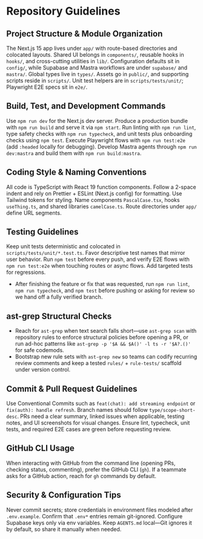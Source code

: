 # Repository Guidelines

## Project Structure & Module Organization
The Next.js 15 app lives under `app/` with route-based directories and colocated layouts. Shared UI belongs in `components/`, reusable hooks in `hooks/`, and cross-cutting utilities in `lib/`. Configuration defaults sit in `config/`, while Supabase and Mastra workflows are under `supabase/` and `mastra/`. Global types live in `types/`. Assets go in `public/`, and supporting scripts reside in `scripts/`. Unit test helpers are in `scripts/tests/unit/`; Playwright E2E specs sit in `e2e/`.

## Build, Test, and Development Commands
Use `npm run dev` for the Next.js dev server. Produce a production bundle with `npm run build` and serve it via `npm start`. Run linting with `npm run lint`, type safety checks with `npm run typecheck`, and unit tests plus onboarding checks using `npm test`. Execute Playwright flows with `npm run test:e2e` (add `:headed` locally for debugging). Develop Mastra agents through `npm run dev:mastra` and build them with `npm run build:mastra`.

## Coding Style & Naming Conventions
All code is TypeScript with React 19 function components. Follow a 2-space indent and rely on Prettier + ESLint (Next.js config) for formatting. Use Tailwind tokens for styling. Name components `PascalCase.tsx`, hooks `useThing.ts`, and shared libraries `camelCase.ts`. Route directories under `app/` define URL segments.

## Testing Guidelines
Keep unit tests deterministic and colocated in `scripts/tests/unit/*.test.ts`. Favor descriptive test names that mirror user behavior. Run `npm test` before every push, and verify E2E flows with `npm run test:e2e` when touching routes or async flows. Add targeted tests for regressions.
- After finishing the feature or fix that was requested, run `npm run lint`, `npm run typecheck`, and `npm test` before pushing or asking for review so we hand off a fully verified branch.

## ast-grep Structural Checks
- Reach for `ast-grep` when text search falls short—use `ast-grep scan` with repository rules to enforce structural policies before opening a PR, or run ad-hoc patterns like `ast-grep -p '$A && $A()' -l ts -r '$A?.()'` for safe codemods.
- Bootstrap new rule sets with `ast-grep new` so teams can codify recurring review comments and keep a tested `rules/` + `rule-tests/` scaffold under version control.

## Commit & Pull Request Guidelines
Use Conventional Commits such as `feat(chat): add streaming endpoint` or `fix(auth): handle refresh`. Branch names should follow `type/scope-short-desc`. PRs need a clear summary, linked issues when applicable, testing notes, and UI screenshots for visual changes. Ensure lint, typecheck, unit tests, and required E2E cases are green before requesting review.

## GitHub CLI Usage
When interacting with GitHub from the command line (opening PRs, checking status, commenting), prefer the GitHub CLI (`gh`). If a teammate asks for a GitHub action, reach for `gh` commands by default.

## Security & Configuration Tips
Never commit secrets; store credentials in environment files modeled after `.env.example`. Confirm that `.env*` entries remain git-ignored. Configure Supabase keys only via env variables. Keep `AGENTS.md` local—Git ignores it by default, so share it manually when needed.
